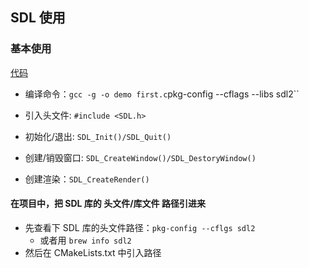 ## SDL 使用

### 基本使用
[代码](../../SDL/first.c)   
  - 编译命令：` gcc -g -o demo first.c `pkg-config --cflags --libs sdl2``

- 引入头文件: `#include <SDL.h>`
- 初始化/退出: `SDL_Init()/SDL_Quit()`
- 创建/销毁窗口: `SDL_CreateWindow()/SDL_DestoryWindow()`
- 创建渲染：`SDL_CreateRender()`

#### 在项目中，把 SDL 库的 头文件/库文件 路径引进来

- 先查看下 SDL 库的头文件路径：`pkg-config --cflgs sdl2`
  - 或者用 `brew info sdl2`
- 然后在 CMakeLists.txt 中引入路径